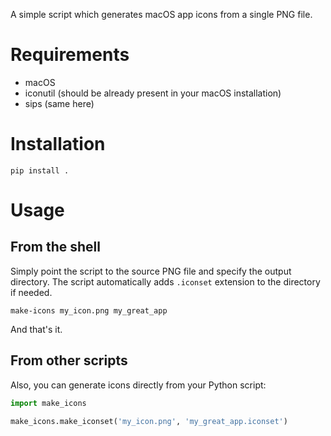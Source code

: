 A simple script which generates macOS app icons from a single PNG file.

# Requirements

- macOS
- iconutil (should be already present in your macOS installation) 
- sips (same here)


# Installation

```shell
pip install .
```


# Usage

## From the shell

Simply point the script to the source PNG file and specify the output
directory. The script automatically adds `.iconset` extension to the
directory if needed.

```shell
make-icons my_icon.png my_great_app
```

And that's it.

## From other scripts

Also, you can generate icons directly from your Python script:

```python
import make_icons

make_icons.make_iconset('my_icon.png', 'my_great_app.iconset')
```
